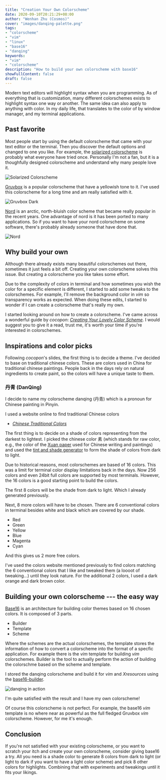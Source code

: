 ```yaml
---
title: "Creation Your Own Colorscheme"
date: 2020-09-10T20:21:29+08:00
author: "Wenhan Zhu (Cosmos)"
cover: "images/danqing-palette.png"
tags: 
- "colorscheme"
- "vim"
- "linux"
- "base16"
- "danqing"
keywords:
- "vim"
- "colorscheme"
description: "How to build your own colorscheme with base16"
showFullContent: false
draft: false
---
```


Modern text editors will highlight syntax when you are programming. As of
everything that is customization, many different colorschemes exists to
highlight syntax one way or another. The same idea can also apply to anything
with color. In my daily life, that translates to the color of by window manager,
and my terminal applications.

## Past favorite

Most people start by using the default colorscheme that came with your text
editor or the terminal. Then you discover the default options and changed to one
you like. For example, the [solarized
colorscheme](https://ethanschoonover.com/solarized/) is probably what everyone
have tried once. Personally I'm not a fan, but it is a thoughfully designed
colorscheme and understand why many people love it.

![Solarized Colorscheme](https://github.com/altercation/solarized/raw/master/img/solarized-dualmode.png)

[Gruvbox](https://github.com/morhetz/gruvbox) is a popular colorscheme that have
a yellowish tone to it. I've used this colorscheme for a long time and am really
satisfied with it.

![Gruvbox Dark](https://camo.githubusercontent.com/2fcf604967167347f15ca8be125d32b18db9bc28/687474703a2f2f692e696d6775722e636f6d2f476b496c38466e2e706e67)

[Nord](https://github.com/arcticicestudio/nord) is an arctic, north-bluish color
scheme that became really popular in the recent years. One advantage of nord is
it has been ported to many applications. So if you want to have your nord
colorscheme on some software, there's probably already someone that have done
that.

![Nord](https://raw.githubusercontent.com/arcticicestudio/nord-docs/develop/assets/images/ports/vim/overview-go.png)

## Why build your own

Although there already exists many beautiful colorschemes out there, sometimes
it just feels a bit off. Creating your own colorscheme solves this issue. But
creating a colorscheme you like takes some effort.

Due to the complexity of colors in terminal and how sometimes you wish the color
for a specific element is different, I started to add some tweaks to the
colorschemes. For example, I'll remove the background color in _vim_ so
transparency works as expected. When doing these edits, I started to wonder if I
can create a colorscheme that's really my own.

I started looking around on how to create a colorscheme. I've came across a
wonderful guide by _cocopon_: [_Creating Your Lovely Color
Scheme_](https://speakerdeck.com/cocopon/creating-your-lovely-color-scheme). I
would suggest you to give it a read, trust me, it's worth your time if you're
interested in colorschemes.

## Inspirations and color picks

Following _cocopon_'s slides, the first thing is to decide a theme. I've decided
to base on traditional chinese colors. These are colors used in China for
traditional chinese paintings. People back in the days rely on natural
ingredients to create paint, so the colors will have a unique taste to them.

### 丹青 (DanQing)

I decide to name my colorscheme danqing (丹青) which is a pronoun for Chinese
painting in Pinyin.

I used a website online to find traditional Chinese colors

- [_Chinese Traditional
  Colors_](http://ylbook.com/cms/web/chuantongsecai/chuantongsecai.htm)

The first thing is to decide on a shade of colors representing from the darkest
to lightest. I picked the chinese color 素 (which stands for raw color, e.g.,
the color of the [Xuan paper](https://en.wikipedia.org/wiki/Xuan_paper) used for
Chinese writing and paintings) and used the [tint and shade
generator](https://maketintsandshades.com/) to form the shade of colors from
dark to light.

Due to historical reasons, most colorschemes are based of 16 colors. This was a
limit for terminal color display limitations back in the days. Now 256 colors
and even 24bit full colors are supported by most terminals. However, the 16
colors is a good starting point to build the colors.

The first 8 colors will be the shade from dark to light. Which I already
generated previously.

Next, 8 more colors will have to be chosen. There are 6 conventional colors in
terminal besides white and black which are covered by our shade.

- Red
- Green
- Yellow
- Blue
- Magenta
- Cyan

And this gives us 2 more free colors.

I've used the colors website mentioned previously to find colors matching the 6
conventional colors that I like and tweaked them (a loooot of tweaking...) until
they look nature. For the additional 2 colors, I used a dark orange and dark
brown color.

## Building your own colorscheme --- the easy way

[Base16](https://github.com/chriskempson/base16) is an architecture for building
color themes based on 16 chosen colors. It is composed of 3 parts.

- Builder
- Template
- Scheme

Where the schemes are the actual colorschemes, the template stores the
information of how to convert a colorscheme into the format of a specfic
application. For example there is the _vim_ template for building _vim_
colorschemes. Builder is the tool to actually perform the action of building the
colorschme based on the scheme and template.

I stored the danqing colorscheme and build it for _vim_ and _Xresources_ using
the [base16-builder](https://github.com/base16-builder/base16-builder).

![danqing in action](/images/danqing-example.png)

I'm quite satisfied with the result and I have my own colorscheme!

Of course this colorscheme is not perfect. For example, the base16 _vim_
template is no where near as powerful as the full fledged Gruvbox _vim_
colorscheme. However, for me it's enough.

## Conclusion

If you're not satisfied with your existing colorscheme, or you want to scratch
your itch and create your own colorscheme, consider giving base16 a try. All you
need is a shade color to generate 8 colors from dark to light (or light to dark
if you want to have a light color scheme) and pick 8 other colors for
highlights. Combining that with experiments and tweakings until it fits your
likings.
